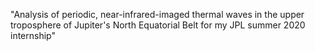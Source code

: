 "Analysis of periodic, near-infrared-imaged thermal waves in the upper troposphere of Jupiter's North Equatorial Belt for my JPL summer 2020 internship" 
